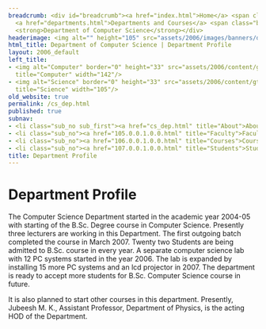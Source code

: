 ```yaml
---
breadcrumb: <div id="breadcrumb"><a href="index.html">Home</a> <span class="breadcrumb_spacer">&gt;</span>
  <a href="departments.html">Departments and Courses</a> <span class="breadcrumb_spacer">&gt;</span>
  <strong>Department of Computer Science</strong></div>
headerimage: <img alt="" height="105" src="assets/2006/images/banners/departments.jpg" width="472"/>
html_title: Department of Computer Science | Department Profile
layout: 2006_default
left_title:
- <img alt="Computer" border="0" height="33" src="assets/2006/content/gt/91f3e9fd7ed19d82a3ca85a92046fd25.png"
  title="Computer" width="142"/>
- <img alt="Science" border="0" height="33" src="assets/2006/content/gt/05e5ab574e367fd87bc004ee44190c7f.png"
  title="Science" width="105"/>
old_website: true
permalink: /cs_dep.html
published: true
subnav:
- <li class="sub_no sub_first"><a href="cs_dep.html" title="About">About</a></li>
- <li class="sub_no"><a href="105.0.0.1.0.0.html" title="Faculty">Faculty</a></li>
- <li class="sub_no"><a href="106.0.0.1.0.0.html" title="Courses">Courses</a></li>
- <li class="sub_no"><a href="107.0.0.1.0.0.html" title="Students">Students</a></li>
title: Department Profile
---
```


# Department Profile

The Computer Science Department started in the academic year 2004-05 with
starting of the B.Sc. Degree course in Computer Science. Presently three
lecturers are working in this Department. The first outgoing batch completed
the course in March 2007. Twenty two Students are being admitted to B.Sc. course
in every year. A separate computer science lab with 12 PC systems started in
the year 2006. The lab is expanded by installing 15 more PC systems and an lcd
projector in 2007. The department is ready to accept more students for B.Sc.
Computer Science course in future.  

It is also planned to start other courses in this department.
Presently, Jubeesh M. K., Assistant Professor, Department of Physics, is the
acting HOD of the Department. 